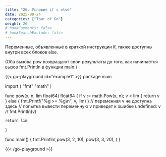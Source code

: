 ```yaml
---
title: "26. Условие if с else"
date: 2025-09-24
categories: ["Tour of Go"]
weight: 26
# bookComments: false
# bookSearchExclude: false
---
```


Переменные, объявленные в краткой инструкции if, также доступны внутри всех блоков else.

(Оба вызова pow возвращают свои результаты до того, как начинается вызов fmt.Println в функции main.)

{{< go-playground id="example1" >}}
package main

import (
    "fmt"
    "math"
)

func pow(x, n, lim float64) float64 {
    if v := math.Pow(x, n); v < lim {
        return v
    } else {
        fmt.Printf("%g >= %g\n", v, lim)
    }
    // переменная v не доступна здесь
    // попытка вывести переменную v приведет к ошибке undefined: v
    // fmt.Println(v)

    return lim
}

func main() {
    fmt.Println(
        pow(3, 2, 10),
        pow(3, 3, 20),
    )
}



{{< /go-playground >}} 